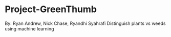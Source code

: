# Project-GreenThumb
By: Ryan Andrew, Nick Chase, Ryandhi Syahrafi
Distinguish plants vs weeds using machine learning
